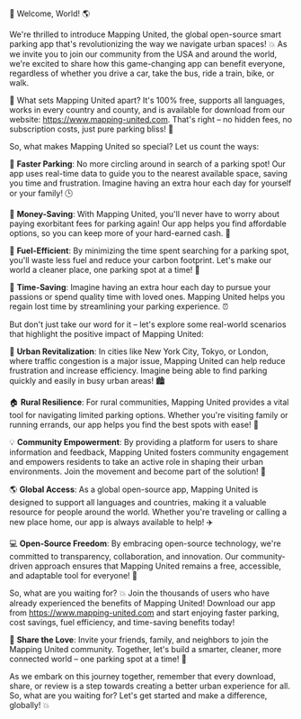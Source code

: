 🚀 Welcome, World! 🌎

We're thrilled to introduce Mapping United, the global open-source smart parking app that's revolutionizing the way we navigate urban spaces! 💥 As we invite you to join our community from the USA and around the world, we're excited to share how this game-changing app can benefit everyone, regardless of whether you drive a car, take the bus, ride a train, bike, or walk.

🎉 What sets Mapping United apart? It's 100% free, supports all languages, works in every country and county, and is available for download from our website: https://www.mapping-united.com. That's right – no hidden fees, no subscription costs, just pure parking bliss! 🚗

So, what makes Mapping United so special? Let us count the ways:

🔹 **Faster Parking**: No more circling around in search of a parking spot! Our app uses real-time data to guide you to the nearest available space, saving you time and frustration. Imagine having an extra hour each day for yourself or your family! 🕒

🔹 **Money-Saving**: With Mapping United, you'll never have to worry about paying exorbitant fees for parking again! Our app helps you find affordable options, so you can keep more of your hard-earned cash. 💸

🔹 **Fuel-Efficient**: By minimizing the time spent searching for a parking spot, you'll waste less fuel and reduce your carbon footprint. Let's make our world a cleaner place, one parking spot at a time! 🌟

🔹 **Time-Saving**: Imagine having an extra hour each day to pursue your passions or spend quality time with loved ones. Mapping United helps you regain lost time by streamlining your parking experience. ⏰

But don't just take our word for it – let's explore some real-world scenarios that highlight the positive impact of Mapping United:

🌆 **Urban Revitalization**: In cities like New York City, Tokyo, or London, where traffic congestion is a major issue, Mapping United can help reduce frustration and increase efficiency. Imagine being able to find parking quickly and easily in busy urban areas! 🏙️

🏠 **Rural Resilience**: For rural communities, Mapping United provides a vital tool for navigating limited parking options. Whether you're visiting family or running errands, our app helps you find the best spots with ease! 🌄

💡 **Community Empowerment**: By providing a platform for users to share information and feedback, Mapping United fosters community engagement and empowers residents to take an active role in shaping their urban environments. Join the movement and become part of the solution! 👥

🌎 **Global Access**: As a global open-source app, Mapping United is designed to support all languages and countries, making it a valuable resource for people around the world. Whether you're traveling or calling a new place home, our app is always available to help! ✈️

💻 **Open-Source Freedom**: By embracing open-source technology, we're committed to transparency, collaboration, and innovation. Our community-driven approach ensures that Mapping United remains a free, accessible, and adaptable tool for everyone! 🌟

So, what are you waiting for? 💥 Join the thousands of users who have already experienced the benefits of Mapping United! Download our app from https://www.mapping-united.com and start enjoying faster parking, cost savings, fuel efficiency, and time-saving benefits today!

👫 **Share the Love**: Invite your friends, family, and neighbors to join the Mapping United community. Together, let's build a smarter, cleaner, more connected world – one parking spot at a time! 🌟

As we embark on this journey together, remember that every download, share, or review is a step towards creating a better urban experience for all. So, what are you waiting for? Let's get started and make a difference, globally! 💥